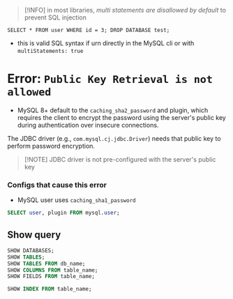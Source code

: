 > [!INFO] in most libraries, *multi statements are disallowed by default* to prevent SQL injection
```mysql
SELECT * FROM user WHERE id = 3; DROP DATABASE test; 
```
- this is valid SQL syntax if urn directly in the MySQL cli or with `multiStatements: true`
# Error: `Public Key Retrieval is not allowed`
- MySQL 8+ default to the `caching_sha2_password` and plugin, which requires the client to encrypt the password using the server's public key during authentication over insecure connections.

The JDBC driver (e.g., `com.mysql.cj.jdbc.Driver`) needs that public key to perform password encryption.

> [!NOTE] JDBC driver is not pre-configured with the server's public key

### Configs that cause this error
- MySQL user uses `caching_sha1_password`

```sql
SELECT user, plugin FROM mysql.user;
```

## Show query
```sql
SHOW DATABASES;
SHOW TABLES;
SHOW TABLES FROM db_name;
SHOW COLUMNS FROM table_name;
SHOW FIELDS FROM table_name;
```

```sql
SHOW INDEX FROM table_name;
```